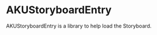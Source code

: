 AKUStoryboardEntry
==================

AKUStoryboardEntry is a library to help load the Storyboard.
